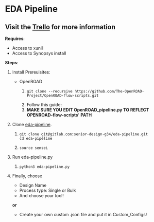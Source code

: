 # EDA Pipeline

## Visit the [Trello](https://trello.com/invite/b/oD8SWoh2/ATTIa54335873a4277497cf67c48786217e4FE1374C0/ece34-senior-design-group) for more information


**Requires**:

- Access to xunil
- Access to Synopsys install


**Steps**:

1. Install Prereuisites: 

   - OpenROAD
      1. ```
         git clone --recursive https://github.com/The-OpenROAD-Project/OpenROAD-flow-scripts.git 
         ```
      2. Follow this guide:
      3. **MAKE SURE YOU EDIT OpenROAD_pipeline.py TO REFLECT OPENROAD-flow-scripts' PATH**
2. Clone [eda-pipeline](https://gitlab.com/senior-design-g34/eda-pipeline/-/tree/main/ "‌").
   1. ```
      git clone git@gitlab.com:senior-design-g34/eda-pipeline.git
      cd eda-pipeline
      ```
   2. ```
      source sensei
      ```   
3. Run eda-pipeline.py
   1. ```
      python3 eda-pipeline.py
      ```
4. Finally, choose 
   - Design Name 
   - Process type: Single or Bulk 
   - And choose your tool!
   
   **or**
   
   - Create your own custom .json file and put it in Custom_Configs!











